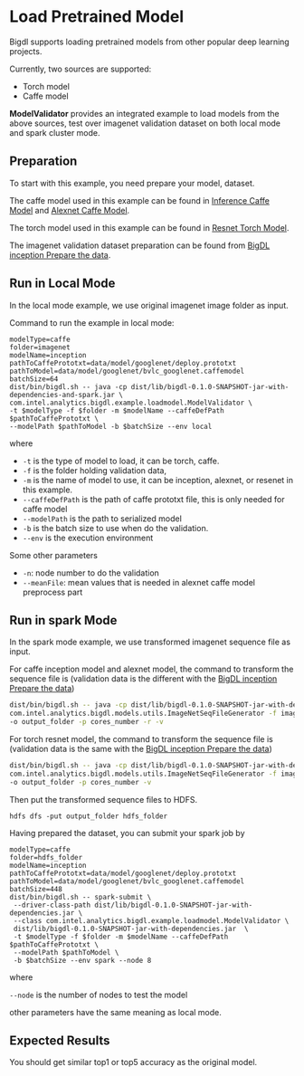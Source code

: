 # Load Pretrained Model

Bigdl supports loading pretrained models from other popular deep learning projects.

Currently, two sources are supported:

* Torch model
* Caffe model

**ModelValidator** provides an integrated example to load models from the above sources, 
test over imagenet validation dataset on both local mode and spark cluster mode.

## Preparation

To start with this example, you need prepare your model, dataset.

The caffe model used in this example can be found in 
[Inference Caffe Model](https://github.com/BVLC/caffe/tree/master/models/bvlc_googlenet)
and [Alexnet Caffe Model](https://github.com/BVLC/caffe/tree/master/models/bvlc_alexnet).

The torch model used in this example can be found in
[Resnet Torch Model](https://github.com/facebook/fb.resnet.torch/tree/master/pretrained#trained-resnet-torch-models).

The imagenet validation dataset preparation can be found from
[BigDL inception Prepare the data](https://github.com/intel-analytics/BigDL/tree/master/dl/src/main/scala/com/intel/analytics/bigdl/models/inception#prepare-the-data).

## Run in Local Mode

In the local mode example, we use original imagenet image folder as input.

Command to run the example in local mode:

```
modelType=caffe
folder=imagenet
modelName=inception
pathToCaffePrototxt=data/model/googlenet/deploy.prototxt
pathToModel=data/model/googlenet/bvlc_googlenet.caffemodel
batchSize=64
dist/bin/bigdl.sh -- java -cp dist/lib/bigdl-0.1.0-SNAPSHOT-jar-with-dependencies-and-spark.jar \
com.intel.analytics.bigdl.example.loadmodel.ModelValidator \
-t $modelType -f $folder -m $modelName --caffeDefPath $pathToCaffePrototxt \
--modelPath $pathToModel -b $batchSize --env local
```

where 

* ```-t``` is the type of model to load, it can be torch, caffe.
* ```-f``` is the folder holding validation data,
* ```-m``` is the name of model to use, it can be inception, alexnet, or resenet in this example.
* ```--caffeDefPath``` is the path of caffe prototxt file, this is only needed for caffe model
* ```--modelPath``` is the path to serialized model
* ```-b``` is the batch size to use when do the validation.
* ```--env``` is the execution environment

Some other parameters

* ```-n```: node number to do the validation
* ```--meanFile```: mean values that is needed in alexnet caffe model preprocess part

## Run in spark Mode

In the spark mode example, we use transformed imagenet sequence file as input.

For caffe inception model and alexnet model, the command to transform the sequence file is (validation data is the different with the [BigDL inception Prepare the data](https://github.com/intel-analytics/BigDL/tree/master/dl/src/main/scala/com/intel/analytics/bigdl/models/inception#prepare-the-data))

```bash
dist/bin/bigdl.sh -- java -cp dist/lib/bigdl-0.1.0-SNAPSHOT-jar-with-dependencies-and-spark.jar \
com.intel.analytics.bigdl.models.utils.ImageNetSeqFileGenerator -f imagenet_folder \
-o output_folder -p cores_number -r -v
```

For torch resnet model, the command to transform the sequence file is (validation data is the same with the [BigDL inception Prepare the data](https://github.com/intel-analytics/BigDL/tree/master/dl/src/main/scala/com/intel/analytics/bigdl/models/inception#prepare-the-data))

```bash
dist/bin/bigdl.sh -- java -cp dist/lib/bigdl-0.1.0-SNAPSHOT-jar-with-dependencies-and-spark.jar \
com.intel.analytics.bigdl.models.utils.ImageNetSeqFileGenerator -f imagenet_folder \
-o output_folder -p cores_number -v
```

Then put the transformed sequence files to HDFS.

```
hdfs dfs -put output_folder hdfs_folder
```

Having prepared the dataset, you can submit your spark job by 

```
modelType=caffe
folder=hdfs_folder
modelName=inception
pathToCaffePrototxt=data/model/googlenet/deploy.prototxt
pathToModel=data/model/googlenet/bvlc_googlenet.caffemodel
batchSize=448
dist/bin/bigdl.sh -- spark-submit \
 --driver-class-path dist/lib/bigdl-0.1.0-SNAPSHOT-jar-with-dependencies.jar \
 --class com.intel.analytics.bigdl.example.loadmodel.ModelValidator \
 dist/lib/bigdl-0.1.0-SNAPSHOT-jar-with-dependencies.jar  \
 -t $modelType -f $folder -m $modelName --caffeDefPath $pathToCaffePrototxt \
 --modelPath $pathToModel \
 -b $batchSize --env spark --node 8
```

where 

```--node``` is the number of nodes to test the model

other parameters have the same meaning as local mode.


## Expected Results

You should get similar top1 or top5 accuracy as the original model.











